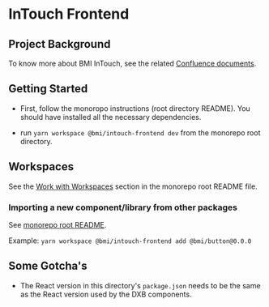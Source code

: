 # InTouch Frontend

## Project Background

To know more about BMI InTouch, see the related [Confluence documents](https://bmigroup.atlassian.net/wiki/spaces/IRP/pages/1858797800/Technical+Blueprint).

## Getting Started

- First, follow the monoropo instructions (root directory README). You should have installed all the necessary dependencies.

- run `yarn workspace @bmi/intouch-frontend dev` from the monorepo root directory.

## Workspaces

See the [Work with Workspaces](https://gitlab.com/bmi-digital/dxb#work-with-workspaces) section in the monorepo root README file.

### Importing a new component/library from other packages

See [monorepo root README](https://gitlab.com/bmi-digital/dxb/-/tree/master#work-with-workspaces).

Example: `yarn workspace @bmi/intouch-frontend add @bmi/button@0.0.0`

## Some Gotcha's

- The React version in this directory's `package.json` needs to be the same as the React version used by the DXB components.
